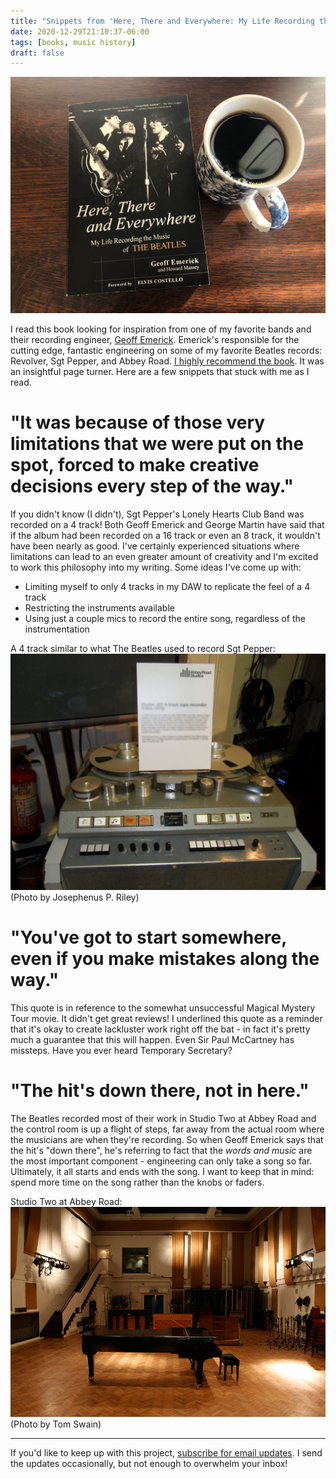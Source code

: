 ```yaml
---
title: "Snippets from 'Here, There and Everywhere: My Life Recording the Music of The Beatles' by Geoff Emerick"
date: 2020-12-29T21:10:37-06:00
tags: [books, music history]
draft: false
---
```


![Here, There and Everywhere by Geoff Emerick book and a cup of coffee](https://github.com/adriennefranke/writingasongaweek/blob/main/assets/herethereandeverywhere.jpg?raw=true)

I read this book looking for inspiration from one of my favorite bands and their recording engineer, [Geoff Emerick](https://en.wikipedia.org/wiki/Geoff_Emerick). Emerick's responsible for the cutting edge, fantastic engineering on some of my favorite Beatles records: Revolver, Sgt Pepper, and Abbey Road. [I highly recommend the book](https://bookshop.org/books/here-there-and-everywhere-my-life-recording-the-music-of-the-beatles/9781592402694). It was an insightful page turner. Here are a few snippets that stuck with me as I read.
# "It was because of those very limitations that we were put on the spot, forced to make creative decisions every step of the way."

If you didn't know (I didn't), Sgt Pepper's Lonely Hearts Club Band was recorded on a 4 track! Both Geoff Emerick and George Martin have said that if the album had been recorded on a 16 track or even an 8 track, it wouldn't have been nearly as good. I've certainly experienced situations where limitations can lead to an even greater amount of creativity and I'm excited to work this philosophy into my writing. Some ideas I've come up with:
* Limiting myself to only 4 tracks in my DAW to replicate the feel of a 4 track
* Restricting the instruments available
* Using just a couple mics to record the entire song, regardless of the instrumentation

A 4 track similar to what The Beatles used to record Sgt Pepper:
![4 track recorder from Abbey Road](https://github.com/adriennefranke/writingasongaweek/blob/main/assets/Studer_J37_4-track_tape_recorder_1964-1972_Abbey_Road_Studios.jpg?raw=true)
(Photo by Josephenus P. Riley)
# "You've got to start somewhere, even if you make mistakes along the way."

This quote is in reference to the somewhat unsuccessful Magical Mystery Tour movie. It didn't get great reviews! I underlined this quote as a reminder that it's okay to create lackluster work right off the bat - in fact it's pretty much a guarantee that this will happen. Even Sir Paul McCartney has missteps. Have you ever heard Temporary Secretary?

# "The hit's down there, not in here."

The Beatles recorded most of their work in Studio Two at Abbey Road and the control room is up a flight of steps, far away from the actual room where the musicians are when they're recording. So when Geoff Emerick says that the hit's "down there", he's referring to fact that the *words and music* are the most important component - engineering can only take a song so far. Ultimately, it all starts and ends with the song. I want to keep that in mind: spend more time on the song rather than the knobs or faders.

Studio Two at Abbey Road:
![Studio Two at Abbey Road](https://github.com/adriennefranke/writingasongaweek/blob/main/assets/abbeyroadtomswain.jpg?raw=true)
(Photo by Tom Swain)

* * *

If you'd like to keep up with this project, [subscribe for email updates](https://tinyletter.com/writingasongaweek). I send the updates occasionally, but not enough to overwhelm your inbox!
